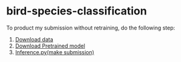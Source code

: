 # bird-species-classification

To product my submission without retraining, do the following step:
  1. [Download data](https://competitions.codalab.org/my/datasets/download/83f7141a-641e-4e32-8d0c-42b482457836)
  2. [Download Pretrained model](https://drive.google.com/uc?export=download&id=1yKz2pEB2N6u9DKrmtio9-RaDM3h29u6s)
  3. [Inference.py(make submission)](https://drive.google.com/uc?export=download&id=1MxxValX4DfHhJn0c8A4CPdWX6Vo7S87R)
  
